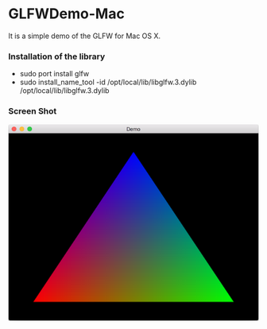 # GLFWDemo-Mac
It is a simple demo of the GLFW for Mac OS X.

### Installation of the library
- sudo port install glfw
- sudo install_name_tool -id /opt/local/lib/libglfw.3.dylib /opt/local/lib/libglfw.3.dylib

### Screen Shot
![ScreenShot](ScreenShot.png)
